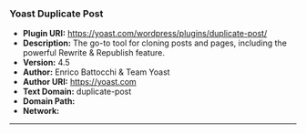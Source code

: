 ### Yoast Duplicate Post
- **Plugin URI:** https://yoast.com/wordpress/plugins/duplicate-post/
- **Description:** The go-to tool for cloning posts and pages, including the powerful Rewrite & Republish feature.
- **Version:** 4.5
- **Author:** Enrico Battocchi & Team Yoast
- **Author URI:** https://yoast.com
- **Text Domain:** duplicate-post
- **Domain Path:** 
- **Network:** 

---

